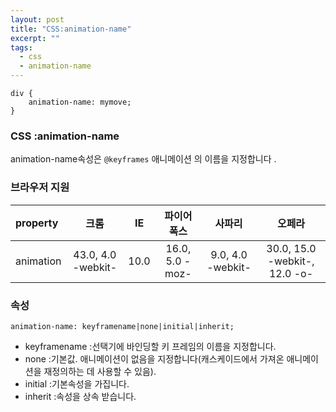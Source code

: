 ```yaml
---
layout: post
title: "CSS:animation-name"
excerpt: ""
tags: 
  - css
  - animation-name
---
```


```
div {
    animation-name: mymove;
}
```
### CSS :animation-name

animation-name속성은 `@keyframes` 애니메이션 의 이름을 지정합니다 .

### 브라우저 지원
| property | 크롬 | IE | 파이어폭스 | 사파리 | 오페라 |
|:--------|:--------:|:--------:|:--------:|:--------:|:--------:|
| animation | 43.0, 4.0 -webkit- | 10.0 | 16.0, 5.0 -moz- | 9.0, 4.0 -webkit- | 30.0, 15.0 -webkit-, 12.0 -o- |

### 속성
`animation-name: keyframename|none|initial|inherit;`

+ keyframename :선택기에 바인딩할 키 프레임의 이름을 지정합니다.
+ none :기본값. 애니메이션이 없음을 지정합니다(캐스케이드에서 가져온 애니메이션을 재정의하는 데 사용할 수 있음).
+ initial :기본속성을 가집니다.
+ inherit :속성을 상속 받습니다.
